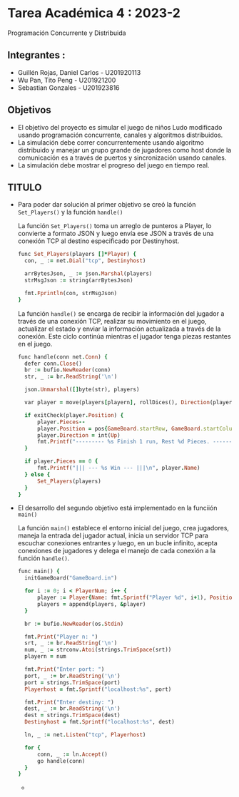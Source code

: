 # Tarea Académica 4 : 2023-2
Programación Concurrente y Distribuida

## Integrantes :
- Guillén Rojas, Daniel Carlos	-	U201920113
- Wu Pan, Tito Peng 	-		U201921200
- Sebastian Gonzales	-		U201923816

## Objetivos
- El objetivo del proyecto es simular el juego de niños Ludo modificado usando programación concurrente, canales y algoritmos distribuidos.
- La simulación debe correr concurrentemente usando algoritmo distribuido y manejar un grupo grande de jugadores como host donde la comunicación es a través de puertos y sincronización usando canales.
- La simulación debe mostrar el progreso del juego en tiempo real. 

## TITULO
- Para poder dar solución al primer objetivo se creó la función ```Set_Players()``` y la función ```handle()```

  La función ```Set_Players()``` toma un arreglo de punteros a Player, lo convierte a formato JSON y luego envía ese JSON a través de una conexión TCP al destino especificado por Destinyhost.
  ```ruby
  func Set_Players(players []*Player) {
	con, _ := net.Dial("tcp", Destinyhost)

	arrBytesJson, _ := json.Marshal(players)
	strMsgJson := string(arrBytesJson)

	fmt.Fprintln(con, strMsgJson)
  }
  ```
  La función ```handle()``` se encarga de recibir la información del jugador a través de una conexión TCP, realizar su movimiento en el juego, actualizar el estado y enviar la información actualizada a través de la conexión. Este ciclo continúa mientras el jugador tenga piezas restantes en el juego.
  ```ruby
  func handle(conn net.Conn) {
	defer conn.Close()
	br := bufio.NewReader(conn)
	str, _ := br.ReadString('\n')

	json.Unmarshal([]byte(str), players)

	var player = move(players[playern], rollDices(), Direction(players[playern].Direction))

	if exitCheck(player.Position) {
		player.Pieces--
		player.Position = pos{GameBoard.startRow, GameBoard.startColumn}
		player.Direction = int(Up)
		fmt.Printf("--------- %s Finish 1 run, Rest %d Pieces. ---------\n", player.Name, player.Pieces)
	}

	if player.Pieces == 0 {
		fmt.Printf("||| --- %s Win --- |||\n", player.Name)
	} else {
		Set_Players(players)
	}
  }
  ```
- El desarrollo del segundo objetivo está implementado en la funciión ```main()```

  La función ```main()``` establece el entorno inicial del juego, crea jugadores, maneja la entrada del jugador actual, inicia un servidor TCP para escuchar conexiones entrantes y luego, en un bucle infinito, acepta conexiones de jugadores y delega el manejo de cada conexión a la función ```handle()```.
  ```ruby
  func main() {
	initGameBoard("GameBoard.in")

	for i := 0; i < PlayerNum; i++ {
		player := Player{Name: fmt.Sprintf("Player %d", i+1), Position: pos{1, 1}, Pieces: 4, Direction: int(Up), Turno: i}
		players = append(players, &player)
	}

	br := bufio.NewReader(os.Stdin)

	fmt.Print("Player n: ")
	srt, _ := br.ReadString('\n')
	num, _ := strconv.Atoi(strings.TrimSpace(srt))
	playern = num

	fmt.Print("Enter port: ")
	port, _ := br.ReadString('\n')
	port = strings.TrimSpace(port)
	Playerhost = fmt.Sprintf("localhost:%s", port)

	fmt.Print("Enter destiny: ")
	dest, _ := br.ReadString('\n')
	dest = strings.TrimSpace(dest)
	Destinyhost = fmt.Sprintf("localhost:%s", dest)

	ln, _ := net.Listen("tcp", Playerhost)

	for {
		conn, _ := ln.Accept()
		go handle(conn)
	}
  }
  ```
  - 
